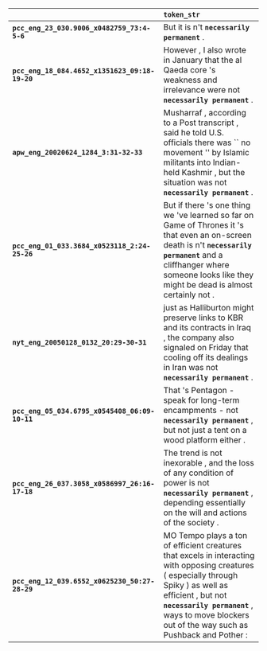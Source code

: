 |                                                | `token_str`                                                                                                                                                                                                                                                 |
|:-----------------------------------------------|:------------------------------------------------------------------------------------------------------------------------------------------------------------------------------------------------------------------------------------------------------------|
| **`pcc_eng_23_030.9006_x0482759_73:4-5-6`**    | But it is n't __`necessarily permanent`__ .                                                                                                                                                                                                                 |
| **`pcc_eng_18_084.4652_x1351623_09:18-19-20`** | However , I also wrote in January that the al Qaeda core 's weakness and irrelevance were not __`necessarily permanent`__ .                                                                                                                                 |
| **`apw_eng_20020624_1284_3:31-32-33`**         | Musharraf , according to a Post transcript , said he told U.S. officials there was `` no movement '' by Islamic militants into Indian-held Kashmir , but the situation was not __`necessarily permanent`__ .                                                |
| **`pcc_eng_01_033.3684_x0523118_2:24-25-26`**  | But if there 's one thing we 've learned so far on Game of Thrones it 's that even an on-screen death is n't __`necessarily permanent`__ and a cliffhanger where someone looks like they might be dead is almost certainly not .                            |
| **`nyt_eng_20050128_0132_20:29-30-31`**        | just as Halliburton might preserve links to KBR and its contracts in Iraq , the company also signaled on Friday that cooling off its dealings in Iran was not __`necessarily permanent`__ .                                                                 |
| **`pcc_eng_05_034.6795_x0545408_06:09-10-11`** | That 's Pentagon -speak for long-term encampments - not __`necessarily permanent`__ , but not just a tent on a wood platform either .                                                                                                                       |
| **`pcc_eng_26_037.3058_x0586997_26:16-17-18`** | The trend is not inexorable , and the loss of any condition of power is not __`necessarily permanent`__ , depending essentially on the will and actions of the society .                                                                                    |
| **`pcc_eng_12_039.6552_x0625230_50:27-28-29`** | MO Tempo plays a ton of efficient creatures that excels in interacting with opposing creatures ( especially through Spiky ) as well as efficient , but not __`necessarily permanent`__ , ways to move blockers out of the way such as Pushback and Pother : |